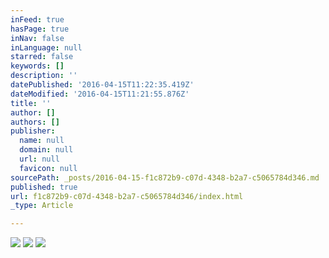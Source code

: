 ```yaml
---
inFeed: true
hasPage: true
inNav: false
inLanguage: null
starred: false
keywords: []
description: ''
datePublished: '2016-04-15T11:22:35.419Z'
dateModified: '2016-04-15T11:21:55.876Z'
title: ''
author: []
authors: []
publisher:
  name: null
  domain: null
  url: null
  favicon: null
sourcePath: _posts/2016-04-15-f1c872b9-c07d-4348-b2a7-c5065784d346.md
published: true
url: f1c872b9-c07d-4348-b2a7-c5065784d346/index.html
_type: Article

---
```

![](https://the-grid-user-content.s3-us-west-2.amazonaws.com/3b84f791-1dbe-4638-ab3c-d39e64f6f75a.png)
![](https://the-grid-user-content.s3-us-west-2.amazonaws.com/f85cd636-ccec-466d-a0d2-e680b8b36b49.png)
![](https://the-grid-user-content.s3-us-west-2.amazonaws.com/f7028b75-b428-436f-8dc7-d5117d81ff19.png)
